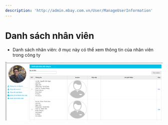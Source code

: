 ```yaml
---
description: 'http://admin.mbay.com.vn/User/ManageUserInformation'
---
```


# Danh sách nhân viên

* Danh sách nhân viên: ở mục này có thể xem thông tin của nhân viên trong công ty

![Danh s&#xE1;ch nh&#xE2;n vi&#xEA;n](../../.gitbook/assets/image%20%2860%29.png)

